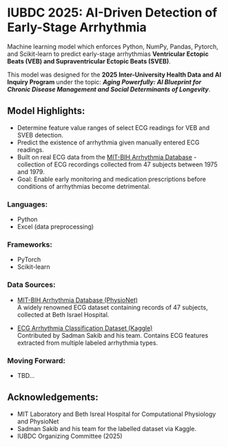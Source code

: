 # IUBDC 2025: AI-Driven Detection of Early-Stage Arrhythmia

Machine learning model which enforces Python, NumPy, Pandas, Pytorch, and Scikit-learn to predict early-stage arrhythmias **Ventricular Ectopic Beats (VEB) and Supraventricular Ectopic Beats (SVEB)**.

This model was designed for the **2025 Inter-University Health Data and AI Inquiry Program** under the topic:
**_Aging Powerfully: AI Blueprint for Chronic Disease Management and Social Determinants of Longevity_**.

## Model Highlights:
- Determine feature value ranges of select ECG readings for VEB and SVEB detection.
- Predict the existence of arrhythmia given manually entered ECG readings.
- Built on real ECG data from the [MIT-BIH Arrhythmia Database](https://www.physionet.org/content/mitdb/1.0.0) - collection of ECG recordings collected from 47 subjects between 1975 and 1979.
- Goal: Enable early monitoring and medication prescriptions before conditions of arrhythmias become detrimental.

### Languages:
- Python
- Excel (data preprocessing)

### Frameworks:
- PyTorch
- Scikit-learn

### Data Sources:
- [MIT-BIH Arrhythmia Database (PhysioNet)](https://www.physionet.org/content/mitdb/1.0.0/)  
  A widely renowned ECG dataset containing records of 47 subjects, collected at Beth Israel Hospital.

- [ECG Arrhythmia Classification Dataset (Kaggle)](https://www.kaggle.com/datasets/sadmansakib7/ecg-arrhythmia-classification-dataset)  
  Contributed by Sadman Sakib and his team. Contains ECG features extracted from multiple labeled arrhythmia types.

### Moving Forward:
- TBD...

## Acknowledgements:
- MIT Laboratory and Beth Isreal Hospital for Computational Physiology and PhysioNet
- Sadman Sakib and his team for the labelled dataset via Kaggle.
- IUBDC Organizing Committee (2025)
